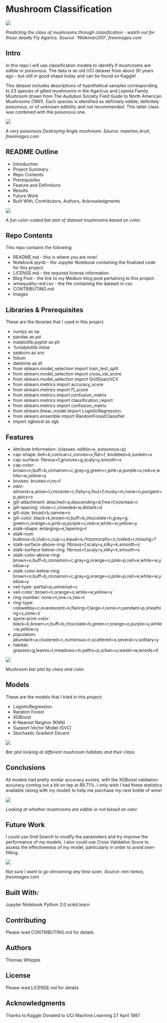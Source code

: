 # Mushroom Classification

![](https://raw.githubusercontent.com/twhipple/Mushroom_Classifier_Model/master/Images/walkman200_fly-agarics.jpg)

*Predicting the class of mushrooms through classification - watch out for those deadly Fly Agarics. Source: 'Walkman200', freeimages.com*


## Intro
In this repo I will use classification models to identify if mushrooms are edible or poisonous. The data is an old UCI dataset from about 30 years ago - but still in good shape today and can be found on Kaggle!

This dataset includes descriptions of hypothetical samples corresponding to 23 species of gilled mushrooms in the Agaricus and Lepiota Family Mushroom drawn from The Audubon Society Field Guide to North American Mushrooms (1981). Each species is identified as definitely edible, definitely poisonous, or of unknown edibility and not recommended. This latter class was combined with the poisonous one.


![](https://raw.githubusercontent.com/twhipple/Mushroom_Classifier_Model/master/Images/maarten_kruit_destroying_angle.jpg)

*A very poisonous Destroying Angle mushroom. Source: maarten_kruit,  freeimages.com*


## README Outline
* Introduction 
* Project Summary
* Repo Contents
* Prerequisites
* Feature and Definitions
* Results
* Future Work
* Built With, Contributors, Authors, Acknowledgments


![](https://raw.githubusercontent.com/twhipple/Mushroom_Classifier_Model/master/Images/Mushrooms_by_Color.png)

*A fun color-coded bar plot of dataset mushrooms based on color.*


## Repo Contents
This repo contains the following:
* README.md - this is where you are now!
* Notebook.ipynb - the Jupyter Notebook containing the finalized code for this project.
* LICENSE.md - the required license information.
* Blog Post - the link to my Medium blog post pertaining to this project.
* winequality-red.csv - the file containing the dataset in csv.
* CONTRIBUTING.md 
* Images


## Libraries & Prerequisites
These are the libraries that I used in this project.
* numpy as np
* pandas as pd
* matplotlib.pyplot as plt
* %matplotlib inline
* seaborn as sns
* folium
* datetime as dt
* from sklearn.model_selection import train_test_split 
* from sklearn.model_selection import cross_val_score
* from sklearn.model_selection import GridSearchCV
* from sklearn.metrics import accuracy_score 
* from sklearn.metrics import f1_score 
* from sklearn.metrics import confusion_matrix 
* from sklearn.metrics import classification_report
* from sklearn.metrics import confusion_matrix
* from sklearn.linear_model import LogisticRegression
* from sklearn.ensemble import RandomForestClassifier
* import xgboost as xgb



## Features
* Attribute Information: (classes: edible=e, poisonous=p)
* cap-shape: bell=b,conical=c,convex=x,flat=f, knobbed=k,sunken=s
* cap-surface: fibrous=f,grooves=g,scaly=y,smooth=s
* cap-color: brown=n,buff=b,cinnamon=c,gray=g,green=r,pink=p,purple=u,red=e,white=w,yellow=y
* bruises: bruises=t,no=f
* odor: almond=a,anise=l,creosote=c,fishy=y,foul=f,musty=m,none=n,pungent=p,spicy=s
* gill-attachment: attached=a,descending=d,free=f,notched=n
* gill-spacing: close=c,crowded=w,distant=d
* gill-size: broad=b,narrow=n
* gill-color: black=k,brown=n,buff=b,chocolate=h,gray=g, green=r,orange=o,pink=p,purple=u,red=e,white=w,yellow=y
* stalk-shape: enlarging=e,tapering=t
* stalk-root: bulbous=b,club=c,cup=u,equal=e,rhizomorphs=z,rooted=r,missing=?
* stalk-surface-above-ring: fibrous=f,scaly=y,silky=k,smooth=s
* stalk-surface-below-ring: fibrous=f,scaly=y,silky=k,smooth=s
* stalk-color-above-ring: brown=n,buff=b,cinnamon=c,gray=g,orange=o,pink=p,red=e,white=w,yellow=y
* stalk-color-below-ring: brown=n,buff=b,cinnamon=c,gray=g,orange=o,pink=p,red=e,white=w,yellow=y
* veil-type: partial=p,universal=u
* veil-color: brown=n,orange=o,white=w,yellow=y
* ring-number: none=n,one=o,two=t
* ring-type: cobwebby=c,evanescent=e,flaring=f,large=l,none=n,pendant=p,sheathing=s,zone=z
* spore-print-color: black=k,brown=n,buff=b,chocolate=h,green=r,orange=o,purple=u,white=w,yellow=y
* population: abundant=a,clustered=c,numerous=n,scattered=s,several=v,solitary=y
* habitat: grasses=g,leaves=l,meadows=m,paths=p,urban=u,waste=w,woods=d


![](https://raw.githubusercontent.com/twhipple/Mushroom_Classifier_Model/master/Images/Class_and_color.png)

*Mushroom bar plot by class and color.*

## Models
These are the models that I tried in this project:
* LogisticRegression
* Random Forest
* XGBoost
* K-Nearest Neighor (KNN)
* Support Vector Model (SVC)
* Stochastic Gradient Decent

![](https://raw.githubusercontent.com/twhipple/Mushroom_Classifier_Model/master/Images/Class_and_habitat.png)

*Bar plot looking at different mushroom habitats and their class.*


## Conclusions
All models had pretty similar accuracy scores, with the XGBoost validation accuracy coming out a bit on top at 89.71%. I only wish I had these statistics available (along with my model) to help me purchase my next bottle of wine!


![](https://raw.githubusercontent.com/twhipple/Mushroom_Classifier_Model/master/Images/Class_and_odor.png)

*Looking at whether mushrooms are edible or not based on odor.*

## Future Work
I could use Grid Search to modify the parameters and try improve the performance of my models. I also could use Cross Validation Score to assess the effectiveness of my model, particularly in order to avoid over-fitting.

![](https://raw.githubusercontent.com/twhipple/Mushroom_Classifier_Model/master/Images/mm_ramos_basket-of-mushrooms.jpg)

*Not sure I want to go shrooming any time soon. Source: mm ramos, freeimages.com*

## Built With:
Jupyter Notebook
Python 3.0
scikit.learn

## Contributing
Please read CONTRIBUTING.md for details

## Authors
Thomas Whipple

## License
Please read LICENSE.md for details

## Acknowledgments
Thanks to Kaggle
Donated to UCI Machine Learning 27 April 1987
